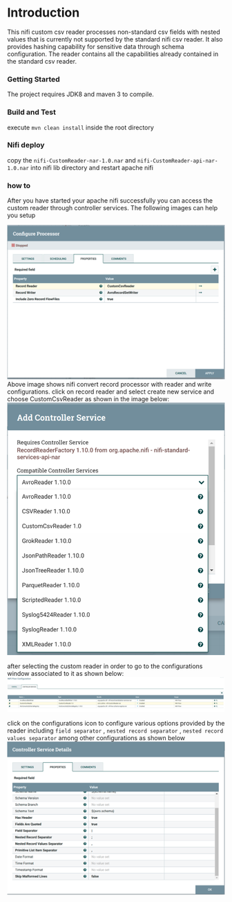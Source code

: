 # Introduction 

This nifi custom csv reader processes non-standard csv fields with nested values that is currently not supported by
the standard nifi csv reader.
It also provides hashing capability for sensitive data through schema configuration.
The reader contains all the capabilities already contained in the standard csv reader.

###  Getting Started

The project requires JDK8 and maven 3 to compile.

### Build and Test

execute `mvn clean install` inside the root directory

### Nifi deploy

copy the `nifi-CustomReader-nar-1.0.nar` and `nifi-CustomReader-api-nar-1.0.nar` into nifi lib directory and restart 
apache nifi

### how to
After you have started your apache nifi successfully you can access the custom reader through controller services. The following images can help you setup  

![](images/image1.png)
Above image shows nifi convert record processor with reader and write configurations. click on record reader and select create new service and choose CustomCsvReader as shown in the
image below:
![](images/image4.png)

after selecting the custom reader in order to go to the configurations window associated to it as shown below:
![](images/image2.png)

click on the configurations icon to configure various options provided by the reader including `field separator` , `nested record separator` , `nested record values separator` among other configurations as shown below
![](images/image3.png)

